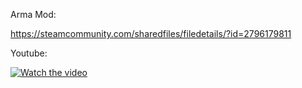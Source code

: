 Arma Mod: 

https://steamcommunity.com/sharedfiles/filedetails/?id=2796179811

Youtube:

[![Watch the video](https://img.youtube.com/vi/Je69DjjMOw4/hqdefault.jpg)](https://youtu.be/Je69DjjMOw4?si=6nMHg46ae19BIUN8)

